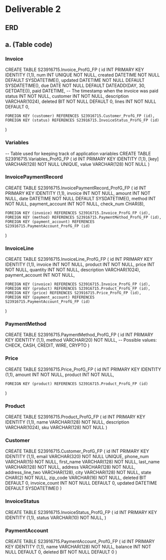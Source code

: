 # Deliverable 2

## ERD

## a. (Table code)

### Invoice
<code-block lang="sql">
CREATE TABLE S23916715.Invoice_ProfG_FP
(
    id          INT PRIMARY KEY IDENTITY (1,1),
    num         INT UNIQUE NOT NULL,
    created     DATETIME   NOT NULL DEFAULT SYSDATETIME(),
    updated     DATETIME   NOT NULL DEFAULT SYSDATETIME(),
    due         DATE       NOT NULL DEFAULT DATEADD(DAY, 30, GETDATE()),
    paid        DATETIME, -- The timestamp when the invoice was paid
    status      INT        NOT NULL,
    customer    INT        NOT NULL,
    description VARCHAR(1024),
    deleted     BIT        NOT NULL DEFAULT 0,
    lines       INT        NOT NULL DEFAULT 0,


    FOREIGN KEY (customer) REFERENCES S23916715.Customer_ProfG_FP (id),
    FOREIGN KEY (status) REFERENCES S23916715.InvoiceStatus_ProfG_FP (id)
)
</code-block>

### Variables
<code-block lang="sql">
-- Table used for keeping track of application variables
CREATE TABLE S23916715.Variables_ProfG_FP
(
    id    INT PRIMARY KEY IDENTITY (1,1),
    [key] VARCHAR(128) NOT NULL UNIQUE,
    value VARCHAR(128) NOT NULL
)
</code-block>

### InvoicePaymentRecord
<code-block lang="sql">
CREATE TABLE S23916715.InvoicePaymentRecord_ProfG_FP
(
    id              INT PRIMARY KEY IDENTITY (1,1),
    invoice         INT      NOT NULL,
    amount          INT      NOT NULL,
    date            DATETIME NOT NULL DEFAULT SYSDATETIME(),
    method          INT      NOT NULL,
    payment_account INT      NOT NULL,
    check_num       CHAR(8),

    FOREIGN KEY (invoice) REFERENCES S23916715.Invoice_ProfG_FP (id),
    FOREIGN KEY (method) REFERENCES S23916715.PaymentMethod_ProfG_FP (id),
    FOREIGN KEY (payment_account) REFERENCES S23916715.PaymentAccount_ProfG_FP (id)
)
</code-block>

### InvoiceLine
<code-block lang="sql">
CREATE TABLE S23916715.InvoiceLine_ProfG_FP
(
    id          INT PRIMARY KEY IDENTITY (1,1),
    invoice     INT NOT NULL,
    product     INT NOT NULL,
    price       INT NOT NULL,
    quantity    INT NOT NULL,
    description VARCHAR(1024),
    payment_account INT NOT NULL,

    FOREIGN KEY (invoice) REFERENCES S23916715.Invoice_ProfG_FP (id),
    FOREIGN KEY (product) REFERENCES S23916715.Product_ProfG_FP (id),
    FOREIGN KEY (price) REFERENCES S23916715.Price_ProfG_FP (id),
    FOREIGN KEY (payment_account) REFERENCES S23916715.PaymentAccount_ProfG_FP (id)
)
</code-block>

### PaymentMethod
<code-block lang="sql">
CREATE TABLE S23916715.PaymentMethod_ProfG_FP
(
    id     INT PRIMARY KEY IDENTITY (1,1),
    method VARCHAR(20) NOT NULL, -- Possible values: CHECK, CASH, CREDIT, WIRE, CRYPTO
)
</code-block>

### Price
<code-block lang="sql">
CREATE TABLE S23916715.Price_ProfG_FP
(
    id      INT PRIMARY KEY IDENTITY (1,1),
    amount  INT NOT NULL,
    product INT NOT NULL,

    FOREIGN KEY (product) REFERENCES S23916715.Product_ProfG_FP (id)
)
</code-block>

### Product
<code-block lang="sql">
CREATE TABLE S23916715.Product_ProfG_FP
(
    id          INT PRIMARY KEY IDENTITY (1,1),
    name        VARCHAR(128) NOT NULL,
    description VARCHAR(1024),
    sku         VARCHAR(128) NOT NULL
)
</code-block>

### Customer
<code-block lang="sql">
CREATE TABLE S23916715.Customer_ProfG_FP
(
    id               INT PRIMARY KEY IDENTITY (1,1),
    email            VARCHAR(320) NOT NULL UNIQUE,
    phone_num        VARCHAR(15)  NOT NULL,
    first_name       VARCHAR(128) NOT NULL,
    last_name        VARCHAR(128) NOT NULL,
    address          VARCHAR(128) NOT NULL,
    address_line_two VARCHAR(128),
    city             VARCHAR(128) NOT NULL,
    state            CHAR(2)      NOT NULL,
    zip_code         VARCHAR(16)  NOT NULL,
    deleted          BIT                   DEFAULT 0,
    invoice_count    INT          NOT NULL DEFAULT 0,
    updated          DATETIME              DEFAULT SYSDATETIME()
)
</code-block>

### InvoiceStatus
<code-block lang="sql">
CREATE TABLE S23916715.InvoiceStatus_ProfG_FP
(
    id     INT PRIMARY KEY IDENTITY (1,1),
    status VARCHAR(10) NOT NULL,
)
</code-block>

### PaymentAccount
<code-block lang="sql">
CREATE TABLE S23916715.PaymentAccount_ProfG_FP
(
    id      INT PRIMARY KEY IDENTITY (1,1),
    name    VARCHAR(128) NOT NULL,
    balance INT          NOT NULL DEFAULT 0,
    deleted BIT          NOT NULL DEFAULT 0
)
</code-block>